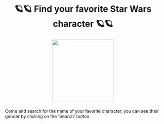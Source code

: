 <h1 align="center"> 🪐🪐 Find your favorite Star Wars character 🪐🪐</h1>

###

<div align="center">
  <img height="200" src="https://64.media.tumblr.com/442513caac35229ccdd5e39fe822d6bf/f5c2981514e757fd-01/s500x750/a644d95d7d0936a19d19c5737e071711edfb489c.gifv"  />
</div>

###

<p align="left">Come and search for the name of your favorite character, you can see their gender by clicking on the 'Search' button</p>

###
